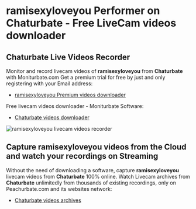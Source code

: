 # ramisexyloveyou Performer on Chaturbate - Free LiveCam videos downloader

## Chaturbate Live Videos Recorder

Monitor and record livecam videos of **ramisexyloveyou** from **Chaturbate** with Moniturbate.com
Get a premium trial for free by just and only registering with your Email address:
* [ramisexyloveyou Premium videos downloader](https://moniturbate.com/request-demo-licence-key.html)

Free livecam videos downloader - Moniturbate Software:
* [Chaturbate videos downloader](https://moniturbate.com/moniturbate-download-software.html)

![ramisexyloveyou livecam videos recorder](https://peachurnet.com/templates/moniturbate-software.png)


## Capture ramisexyloveyou videos from the Cloud and watch your recordings on Streaming

Without the need of downloading a software, capture **ramisexyloveyou** livecam videos from **Chaturbate** 100% online.
Watch Livecam archives from **Chaturbate** unlimitedly from thousands of existing recordings, only on Peachurbate.com and its websites network:
* [Chaturbate videos archives](https://peachurnet.com/)